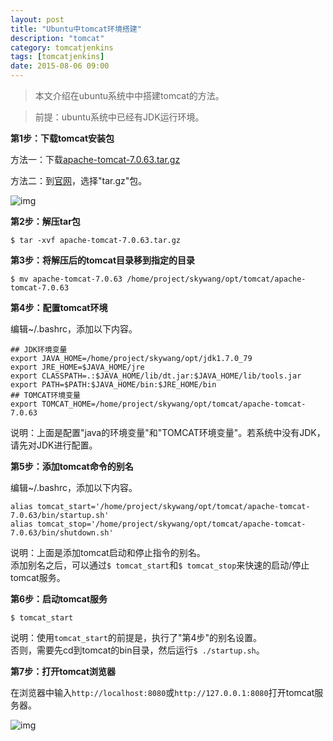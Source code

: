 ```yaml
---
layout: post
title: "Ubuntu中tomcat环境搭建"
description: "tomcat"
category: tomcatjenkins
tags: [tomcatjenkins]
date: 2015-08-06 09:00
---
```


> 本文介绍在ubuntu系统中中搭建tomcat的方法。

> 前提：ubuntu系统中已经有JDK运行环境。


**第1步：下载tomcat安装包**

方法一：下载[apache-tomcat-7.0.63.tar.gz](http://apache.01link.hk/tomcat/tomcat-7/v7.0.63/bin/apache-tomcat-7.0.63.tar.gz)

方法二：到[官网](http://tomcat.apache.org/download-70.cgi)，选择"tar.gz"包。

![img](/media/pic/tools/tomcat/t1_01.jpg)

**第2步：解压tar包**

    $ tar -xvf apache-tomcat-7.0.63.tar.gz

**第3步：将解压后的tomcat目录移到指定的目录**

    $ mv apache-tomcat-7.0.63 /home/project/skywang/opt/tomcat/apache-tomcat-7.0.63

**第4步：配置tomcat环境**

编辑~/.bashrc，添加以下内容。

    ## JDK环境变量
    export JAVA_HOME=/home/project/skywang/opt/jdk1.7.0_79
    export JRE_HOME=$JAVA_HOME/jre
    export CLASSPATH=.:$JAVA_HOME/lib/dt.jar:$JAVA_HOME/lib/tools.jar
    export PATH=$PATH:$JAVA_HOME/bin:$JRE_HOME/bin
    ## TOMCAT环境变量
    export TOMCAT_HOME=/home/project/skywang/opt/tomcat/apache-tomcat-7.0.63

说明：上面是配置"java的环境变量"和"TOMCAT环境变量"。若系统中没有JDK，请先对JDK进行配置。

**第5步：添加tomcat命令的别名**

编辑~/.bashrc，添加以下内容。

    alias tomcat_start='/home/project/skywang/opt/tomcat/apache-tomcat-7.0.63/bin/startup.sh'
    alias tomcat_stop='/home/project/skywang/opt/tomcat/apache-tomcat-7.0.63/bin/shutdown.sh'

说明：上面是添加tomcat启动和停止指令的别名。  
添加别名之后，可以通过`$ tomcat_start`和`$ tomcat_stop`来快速的启动/停止tomcat服务。


**第6步：启动tomcat服务**

    $ tomcat_start

说明：使用`tomcat_start`的前提是，执行了"第4步"的别名设置。  
否则，需要先cd到tomcat的bin目录，然后运行`$ ./startup.sh`。


**第7步：打开tomcat浏览器**

在浏览器中输入`http://localhost:8080`或`http://127.0.0.1:8080`打开tomcat服务器。

![img](/media/pic/tools/tomcat/t1_02.jpg)

